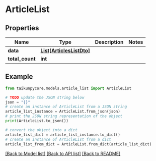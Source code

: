 # ArticleList


## Properties

Name | Type | Description | Notes
------------ | ------------- | ------------- | -------------
**data** | [**List[ArticlesListDto]**](ArticlesListDto.md) |  | 
**total_count** | **int** |  | 

## Example

```python
from taikunpycore.models.article_list import ArticleList

# TODO update the JSON string below
json = "{}"
# create an instance of ArticleList from a JSON string
article_list_instance = ArticleList.from_json(json)
# print the JSON string representation of the object
print(ArticleList.to_json())

# convert the object into a dict
article_list_dict = article_list_instance.to_dict()
# create an instance of ArticleList from a dict
article_list_from_dict = ArticleList.from_dict(article_list_dict)
```
[[Back to Model list]](../README.md#documentation-for-models) [[Back to API list]](../README.md#documentation-for-api-endpoints) [[Back to README]](../README.md)


